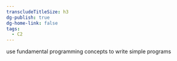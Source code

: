 ```yaml
---
transcludeTitleSize: h3
dg-publish: true
dg-home-link: false
tags:
  - C2
---
```

use fundamental programming concepts to write simple programs